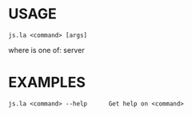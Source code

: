 
# USAGE

    js.la <command> [args]

where <command> is one of: server

# EXAMPLES

    js.la <command> --help      Get help on <command>
